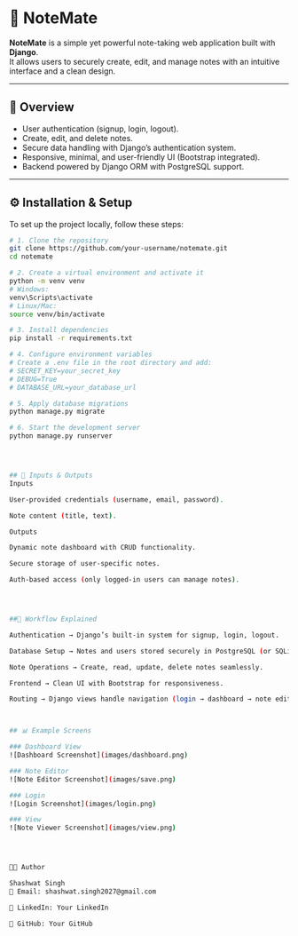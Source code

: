 # 📝 NoteMate

**NoteMate** is a simple yet powerful note-taking web application built with **Django**.  
It allows users to securely create, edit, and manage notes with an intuitive interface and a clean design.

---

## 📌 Overview
- User authentication (signup, login, logout).  
- Create, edit, and delete notes.  
- Secure data handling with Django’s authentication system.  
- Responsive, minimal, and user-friendly UI (Bootstrap integrated).  
- Backend powered by Django ORM with PostgreSQL support.

---

## ⚙️ Installation & Setup

To set up the project locally, follow these steps:

```bash
# 1. Clone the repository
git clone https://github.com/your-username/notemate.git
cd notemate

# 2. Create a virtual environment and activate it
python -m venv venv
# Windows:
venv\Scripts\activate
# Linux/Mac:
source venv/bin/activate

# 3. Install dependencies
pip install -r requirements.txt

# 4. Configure environment variables
# Create a .env file in the root directory and add:
# SECRET_KEY=your_secret_key
# DEBUG=True
# DATABASE_URL=your_database_url

# 5. Apply database migrations
python manage.py migrate

# 6. Start the development server
python manage.py runserver




## 📂 Inputs & Outputs
Inputs

User-provided credentials (username, email, password).

Note content (title, text).

Outputs

Dynamic note dashboard with CRUD functionality.

Secure storage of user-specific notes.

Auth-based access (only logged-in users can manage notes).




##🔬 Workflow Explained

Authentication → Django’s built-in system for signup, login, logout.

Database Setup → Notes and users stored securely in PostgreSQL (or SQLite for local dev).

Note Operations → Create, read, update, delete notes seamlessly.

Frontend → Clean UI with Bootstrap for responsiveness.

Routing → Django views handle navigation (login → dashboard → note editor).



## 📊 Example Screens

### Dashboard View
![Dashboard Screenshot](images/dashboard.png)

### Note Editor
![Note Editor Screenshot](images/save.png)

### Login
![Login Screenshot](images/login.png)

### View
![Note Viewer Screenshot](images/view.png)




👨‍💻 Author

Shashwat Singh
📧 Email: shashwat.singh2027@gmail.com

💼 LinkedIn: Your LinkedIn

🐙 GitHub: Your GitHub